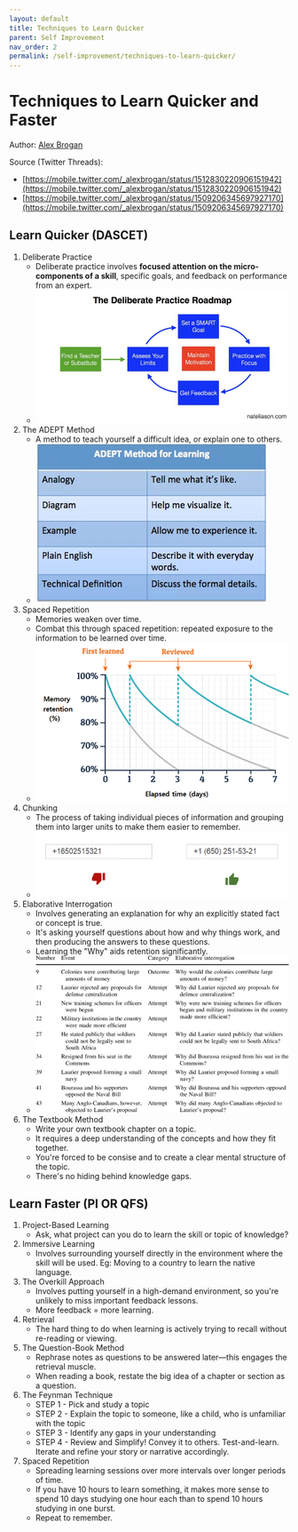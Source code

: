 ```yaml
---
layout: default
title: Techniques to Learn Quicker
parent: Self Improvement
nav_order: 2
permalink: /self-improvement/techniques-to-learn-quicker/
---
```


# Techniques to Learn Quicker and Faster

Author: [Alex Brogan](https://mobile.twitter.com/_alexbrogan)

Source (Twitter Threads):
- [https://mobile.twitter.com/_alexbrogan/status/1512830220906151942](https://mobile.twitter.com/_alexbrogan/status/1512830220906151942)
- [https://mobile.twitter.com/_alexbrogan/status/1509206345697927170](https://mobile.twitter.com/_alexbrogan/status/1509206345697927170)

## Learn Quicker (DASCET)

1. Deliberate Practice
    - Deliberate practice involves **focused attention on the micro-components of a skill**, specific goals, and feedback on performance from an expert.
    - ![Deliberate Practice](images/deliberate-practice.jpg)
2. The ADEPT Method
    - A method to teach yourself a difficult idea, or explain one to others.
    - ![The ADEPT Method](images/adept.png)
3. Spaced Repetition
    - Memories weaken over time.
    - Combat this through spaced repetition: repeated exposure to the information to be learned over time.
    - ![Spaced Repetition](images/spaced-repetition.png)
4. Chunking
    - The process of taking individual pieces of information and grouping them into larger units to make them easier to remember. 
    - ![Chunking](images/chunking.png)
5. Elaborative Interrogation
    - Involves generating an explanation for why an explicitly stated fact or concept is true. 
    - It's asking yourself questions about how and why things work, and then producing the answers to these questions.
    - Learning the "Why" aids retention significantly.
    - ![Elaborative Interrogation](images/elaborative-interrogation.png)
6. The Textbook Method
    - Write your own textbook chapter on a topic.
    - It requires a deep understanding of the concepts and how they fit together. 
    - You're forced to be consise and to create a clear mental structure of the topic.
    - There's no hiding behind knowledge gaps.

## Learn Faster (PI OR QFS)

1. Project-Based Learning 
    - Ask, what project can you do to learn the skill or topic of knowledge?
2. Immersive Learning 
    - Involves surrounding yourself directly in the environment where the skill will be used. Eg: Moving to a country to learn the native language.
3. The Overkill Approach 
    - Involves putting yourself in a high-demand environment, so you're unlikely to miss important feedback lessons.
    - More feedback = more learning.
4. Retrieval
    - The hard thing to do when learning is actively trying to recall without re-reading or viewing.
5. The Question-Book Method
    - Rephrase notes as questions to be answered later—this engages the retrieval muscle.
    - When reading a book, restate the big idea of a chapter or section as a question.
6. The Feynman Technique
    - STEP 1 - Pick and study a topic
    - STEP 2 - Explain the topic to someone, like a child, who is unfamiliar with the topic
    - STEP 3 - Identify any gaps in your understanding 
    - STEP 4 - Review and Simplify! Convey it to others. Test-and-learn. Iterate and refine your story or narrative accordingly.
7. Spaced Repetition
    - Spreading learning sessions over more intervals over longer periods of time.
    - If you have 10 hours to learn something, it makes more sense to spend 10 days studying one hour each than to spend 10 hours studying in one burst.
    - Repeat to remember.
